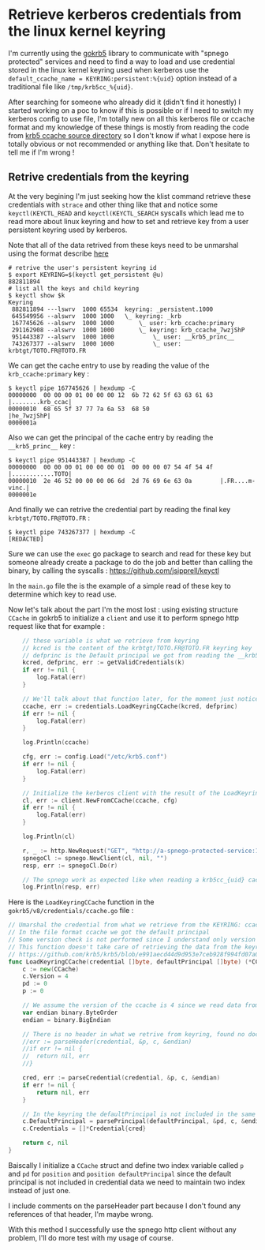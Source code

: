# Retrieve kerberos credentials from the linux kernel keyring

I'm currently using the [gokrb5](https://github.com/jcmturner/gokrb5) library to communicate with "spnego protected" services and need to find a way to load and use credential stored in the linux kernel keyring used when kerberos use the `default_ccache_name = KEYRING:persistent:%{uid}` option instead of a traditional file like `/tmp/krb5cc_%{uid}`.

After searching for someone who already did it (didn't find it honestly) I started working on a poc to know if this is possible or if I need to switch my kerberos config to use file, I'm totally new on all this kerberos file or ccache format and my knowledge of these things is mostly from reading the code from [krb5 ccache source directory](https://github.com/krb5/krb5/blob/master/src/lib/krb5/ccache) so I don't know if what I expose here is totally obvious or not recommended or anything like that. Don't hesitate to tell me if I'm wrong !

## Retrive credentials from the keyring

At the very begining I'm just seeking how the klist command retrieve these credentials with `strace` and other thing like that and notice some `keyctl(KEYCTL_READ` and `keyctl(KEYCTL_SEARCH` syscalls which lead me to read more about linux keyring and how to set and retrieve key from a user persistent keyring used by kerberos.

Note that all of the data retrived from these keys need to be unmarshal using the format describe [here](https://github.com/krb5/krb5/blob/master/src/lib/krb5/ccache/ccmarshal.c)

```
# retrive the user's persistent keyring id
$ export KEYRING=$(keyctl get_persistent @u)
882811894
# list all the keys and child keyring
$ keyctl show $k
Keyring
 882811894 ---lswrv  1000 65534  keyring: _persistent.1000
 645549956 --alswrv  1000 1000   \_ keyring: _krb
 167745626 --alswrv  1000 1000       \_ user: krb_ccache:primary
 291162908 --alswrv  1000 1000       \_ keyring: krb_ccache_7wzjShP
 951443387 --alswrv  1000 1000           \_ user: __krb5_princ__
 743267377 --alswrv  1000 1000           \_ user: krbtgt/TOTO.FR@TOTO.FR
```

We can get the cache entry to use by reading the value of the `krb_ccache:primary` key :

```
$ keyctl pipe 167745626 | hexdump -C
00000000  00 00 00 01 00 00 00 12  6b 72 62 5f 63 63 61 63  |........krb_ccac|
00000010  68 65 5f 37 77 7a 6a 53  68 50                    |he_7wzjShP|
0000001a
```

Also we can get the principal of the cache entry by reading the `__krb5_princ__` key :

```
$ keyctl pipe 951443387 | hexdump -C
00000000  00 00 00 01 00 00 00 01  00 00 00 07 54 4f 54 4f  |............TOTO|
00000010  2e 46 52 00 00 00 06 6d  2d 76 69 6e 63 0a        |.FR....m-vinc.|
0000001e
```

And finally we can retrive the credential part by reading the final key `krbtgt/TOTO.FR@TOTO.FR` :

```
$ keyctl pipe 743267377 | hexdump -C
[REDACTED]
```

Sure we can use the `exec` go package to search and read for these key but someone already create a package to do the job and better than calling the binary, by calling the syscalls : https://github.com/jsipprell/keyctl


In the `main.go` file the is the example of a simple read of these key to determine which key to read use.

Now let's talk about the part I'm the most lost : using existing structure `CCache` in gokrb5 to initialize a `client` and use it to perform spnego http request like that for example :

```go
    // these variable is what we retrieve from keyring
    // kcred is the content of the krbtgt/TOTO.FR@TOTO.FR keyring key
    // defprinc is the Default principal we got from reading the __krb5_princ__ key
	kcred, defprinc, err := getValidCredentials(k)
	if err != nil {
		log.Fatal(err)
	}

    // We'll talk about that function later, for the moment just notice the usage of the two variables above
	ccache, err := credentials.LoadKeyringCCache(kcred, defprinc)
	if err != nil {
		log.Fatal(err)
	}

	log.Println(ccache)

	cfg, err := config.Load("/etc/krb5.conf")
	if err != nil {
		log.Fatal(err)
	}

    // Initialize the kerberos client with the result of the LoadKeyringCCache function
	cl, err := client.NewFromCCache(ccache, cfg)
	if err != nil {
		log.Fatal(err)
	}

	log.Println(cl)

	r, _ := http.NewRequest("GET", "http://a-spnego-protected-service:1337", nil)
	spnegoCl := spnego.NewClient(cl, nil, "")
	resp, err := spnegoCl.Do(r)

    // The spnego work as expected like when reading a krb5cc_{uid} cache
	log.Println(resp, err)
```

Here is the `LoadKeyringCCache` function in the `gokrb5/v8/credentials/ccache.go` file :

```go
// Umarshal the credential from what we retrieve from the KEYRING: ccache type on linux
// In the file format ccache we got the default principal
// Some version check is not performed since I understand only version 4 is used in KEYRING ccache type
// This function doesn't take care of retrieving the data from the keyring, you can achieve it with the "github.com/jsipprell/keyctl" or just calling the keyctl binary
// https://github.com/krb5/krb5/blob/e991aecd44d9d953e7ceb928f994fd07a0105433/src/lib/krb5/ccache/ccmarshal.c#L35
func LoadKeyringCCache(credential []byte, defaultPrincipal []byte) (*CCache, error) {
	c := new(CCache)
	c.Version = 4
	pd := 0
	p := 0

	// We assume the version of the ccache is 4 since we read data from keyring
	var endian binary.ByteOrder
	endian = binary.BigEndian

	// There is no header in what we retrive from keyring, found no documentation about that header so I assume this is a file format specific thing ?
	//err := parseHeader(credential, &p, c, &endian)
	//if err != nil {
	//	return nil, err
	//}

	cred, err := parseCredential(credential, &p, c, &endian)
	if err != nil {
		return nil, err
	}

	// In the keyring the defaultPrincipal is not included in the same data as the credential, so we pass it through an other agument and parse in with his own index `pd` and pass the same ccache struct since the data share the same endian property as the credential data
	c.DefaultPrincipal = parsePrincipal(defaultPrincipal, &pd, c, &endian)
	c.Credentials = []*Credential{cred}

	return c, nil
}
```

Baiscally I initialize a `CCache` struct and define two index variable called `p` and `pd` for `position` and `position defaultPrincipal` since the default principal is not included in credential data we need to maintain two index instead of just one.

I include comments on the parseHeader part because I don't found any references of that header, I'm maybe wrong.

With this method I successfully use the spnego http client without any problem, I'll do more test with my usage of course.
